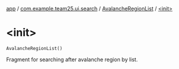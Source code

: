 [app](../../index.md) / [com.example.team25.ui.search](../index.md) / [AvalancheRegionList](index.md) / [&lt;init&gt;](./-init-.md)

# &lt;init&gt;

`AvalancheRegionList()`

Fragment for searching after avalanche region by list.

